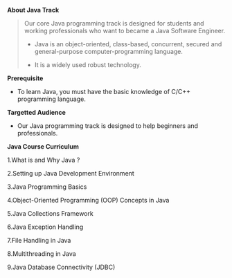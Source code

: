 <b>About Java Track</b>

>Our core Java programming track is designed for students and working professionals who want to became a Java Software Engineer.
>
>- Java is an object-oriented, class-based, concurrent, secured and general-purpose computer-programming language. 
>
>- It is a widely used robust technology.

<b>Prerequisite</b>

- To learn Java, you must have the basic knowledge of C/C++ programming language.

<b>Targetted Audience </b>

- Our Java programming track is designed to help beginners and professionals.

<b>Java Course Curriculum</b>

1.What is and Why Java ?

2.Setting up Java Development Environment 

3.Java Programming Basics

4.Object-Oriented Programming (OOP) Concepts in Java

5.Java Collections Framework

6.Java Exception Handling

7.File Handling in Java

8.Multithreading in Java

9.Java Database Connectivity (JDBC)
